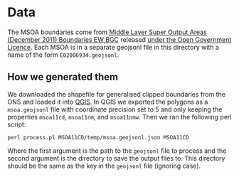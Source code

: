 # Data

The MSOA boundaries come from [Middle Layer Super Output Areas (December 2011) Boundaries EW BGC](https://geoportal.statistics.gov.uk/datasets/middle-layer-super-output-areas-december-2011-boundaries-ew-bgc) released [under the Open Government Licence](https://www.ons.gov.uk/methodology/geography/licences). Each MSOA is in a separate geojsonl file in this directory with a name of the form `E02006934.geojsonl`.


## How we generated them

We downloaded the shapefile for generalised clipped boundaries from the ONS and loaded it into [QGIS](https://qgis.org/en/site/). In QGIS we exported the polygons as a `msoa.geojsonl` file with coordinate precision set to 5 and only keeping the properties `msoa11cd`, `msoa11nm`, and `msoa11nmw`. Then we ran the following perl script:

`perl process.pl MSOA11CD/temp/msoa.geojsonl.json MSOA11CD`

Where the first argument is the path to the `geojsonl` file to process and the second argument is the directory to save the output files to. This directory should be the same as the key in the `geojsonl` file (ignoring case).